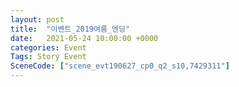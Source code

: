 ```yaml
---
layout: post
title:  "이벤트_2019여름_엔딩"
date:   2021-05-24 10:00:00 +0000
categories: Event
Tags: Story Event
SceneCode: ["scene_evt190627_cp0_q2_s10,7429311"]
---
```

